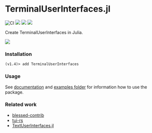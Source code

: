 # TerminalUserInterfaces.jl

![CI](https://github.com/kdheepak/TerminalUserInterfaces.jl/workflows/CI/badge.svg)
![](https://img.shields.io/github/license/kdheepak/TerminalUserInterfaces.jl)
[![](https://img.shields.io/github/v/release/kdheepak/TerminalUserInterfaces.jl)](https://github.com/kdheepak/TerminalUserInterfaces.jl/releases/latest)
[![](https://img.shields.io/badge/docs-ready-blue.svg)](https://kdheepak.com/TerminalUserInterfaces.jl)

Create TerminalUserInterfaces in Julia.

![](https://user-images.githubusercontent.com/1813121/88769192-59505780-d139-11ea-876a-49983c1ee0e8.gif)

### Installation

```
(v1.4)> add TerminalUserInterfaces
```

### Usage

See [documentation](https://kdheepak.com/TerminalUserInterfaces.jl/) and [examples folder](./examples) for information how to use the package.

### Related work

- [blessed-contrib](https://github.com/yaronn/blessed-contrib)
- [tui-rs](https://github.com/fdehau/tui-rs)
- [TextUserInterfaces.jl](https://github.com/ronisbr/TextUserInterfaces.jl/)
